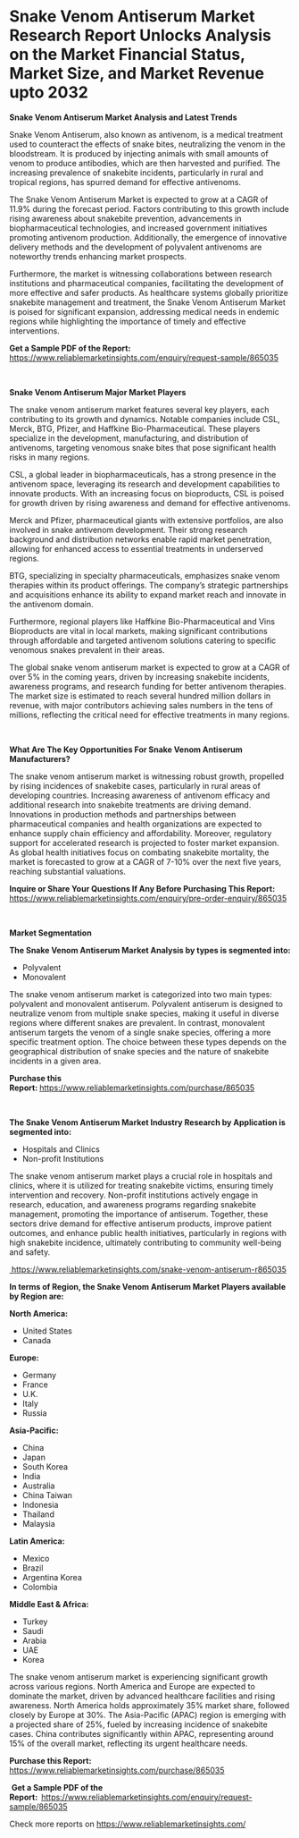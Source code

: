 <p><h1>Snake Venom Antiserum Market Research Report Unlocks Analysis on the Market Financial Status, Market Size, and Market Revenue upto 2032</h1></p><p><strong>Snake Venom Antiserum Market Analysis and Latest Trends</strong></p>
<p><p>Snake Venom Antiserum, also known as antivenom, is a medical treatment used to counteract the effects of snake bites, neutralizing the venom in the bloodstream. It is produced by injecting animals with small amounts of venom to produce antibodies, which are then harvested and purified. The increasing prevalence of snakebite incidents, particularly in rural and tropical regions, has spurred demand for effective antivenoms.</p><p>The Snake Venom Antiserum Market is expected to grow at a CAGR of 11.9% during the forecast period. Factors contributing to this growth include rising awareness about snakebite prevention, advancements in biopharmaceutical technologies, and increased government initiatives promoting antivenom production. Additionally, the emergence of innovative delivery methods and the development of polyvalent antivenoms are noteworthy trends enhancing market prospects. </p><p>Furthermore, the market is witnessing collaborations between research institutions and pharmaceutical companies, facilitating the development of more effective and safer products. As healthcare systems globally prioritize snakebite management and treatment, the Snake Venom Antiserum Market is poised for significant expansion, addressing medical needs in endemic regions while highlighting the importance of timely and effective interventions.</p></p>
<p><strong>Get a Sample PDF of the Report:&nbsp;</strong> <a href="https://www.reliablemarketinsights.com/enquiry/request-sample/865035?utm_campaign=2040&utm_medium=2&utm_source=Github&utm_content=ia&utm_term=08032025&utm_id=snake-venom-antiserum">https://www.reliablemarketinsights.com/enquiry/request-sample/865035</a></p>
<p>&nbsp;</p>
<p><strong>Snake Venom Antiserum Major Market Players</strong></p>
<p><p>The snake venom antiserum market features several key players, each contributing to its growth and dynamics. Notable companies include CSL, Merck, BTG, Pfizer, and Haffkine Bio-Pharmaceutical. These players specialize in the development, manufacturing, and distribution of antivenoms, targeting venomous snake bites that pose significant health risks in many regions.</p><p>CSL, a global leader in biopharmaceuticals, has a strong presence in the antivenom space, leveraging its research and development capabilities to innovate products. With an increasing focus on bioproducts, CSL is poised for growth driven by rising awareness and demand for effective antivenoms.</p><p>Merck and Pfizer, pharmaceutical giants with extensive portfolios, are also involved in snake antivenom development. Their strong research background and distribution networks enable rapid market penetration, allowing for enhanced access to essential treatments in underserved regions.</p><p>BTG, specializing in specialty pharmaceuticals, emphasizes snake venom therapies within its product offerings. The company’s strategic partnerships and acquisitions enhance its ability to expand market reach and innovate in the antivenom domain.</p><p>Furthermore, regional players like Haffkine Bio-Pharmaceutical and Vins Bioproducts are vital in local markets, making significant contributions through affordable and targeted antivenom solutions catering to specific venomous snakes prevalent in their areas.</p><p>The global snake venom antiserum market is expected to grow at a CAGR of over 5% in the coming years, driven by increasing snakebite incidents, awareness programs, and research funding for better antivenom therapies. The market size is estimated to reach several hundred million dollars in revenue, with major contributors achieving sales numbers in the tens of millions, reflecting the critical need for effective treatments in many regions.</p></p>
<p>&nbsp;</p>
<p><strong>What Are The Key Opportunities For Snake Venom Antiserum Manufacturers?</strong></p>
<p><p>The snake venom antiserum market is witnessing robust growth, propelled by rising incidences of snakebite cases, particularly in rural areas of developing countries. Increasing awareness of antivenom efficacy and additional research into snakebite treatments are driving demand. Innovations in production methods and partnerships between pharmaceutical companies and health organizations are expected to enhance supply chain efficiency and affordability. Moreover, regulatory support for accelerated research is projected to foster market expansion. As global health initiatives focus on combating snakebite mortality, the market is forecasted to grow at a CAGR of 7-10% over the next five years, reaching substantial valuations.</p></p>
<p><strong>Inquire or Share Your Questions If Any Before Purchasing This Report:</strong> <a href="https://www.reliablemarketinsights.com/enquiry/pre-order-enquiry/865035?utm_campaign=2040&utm_medium=2&utm_source=Github&utm_content=ia&utm_term=08032025&utm_id=snake-venom-antiserum">https://www.reliablemarketinsights.com/enquiry/pre-order-enquiry/865035</a></p>
<p>&nbsp;</p>
<p><strong>Market Segmentation</strong></p>
<p><strong>The Snake Venom Antiserum Market Analysis by types is segmented into:</strong></p>
<p><ul><li>Polyvalent</li><li>Monovalent</li></ul></p>
<p><p>The snake venom antiserum market is categorized into two main types: polyvalent and monovalent antiserum. Polyvalent antiserum is designed to neutralize venom from multiple snake species, making it useful in diverse regions where different snakes are prevalent. In contrast, monovalent antiserum targets the venom of a single snake species, offering a more specific treatment option. The choice between these types depends on the geographical distribution of snake species and the nature of snakebite incidents in a given area.</p></p>
<p><strong>Purchase this Report:&nbsp;</strong><a href="https://www.reliablemarketinsights.com/purchase/865035?utm_campaign=2040&utm_medium=2&utm_source=Github&utm_content=ia&utm_term=08032025&utm_id=snake-venom-antiserum">https://www.reliablemarketinsights.com/purchase/865035</a></p>
<p>&nbsp;</p>
<p><strong>The Snake Venom Antiserum Market Industry Research by Application is segmented into:</strong></p>
<p><ul><li>Hospitals and Clinics</li><li>Non-profit Institutions</li></ul></p>
<p><p>The snake venom antiserum market plays a crucial role in hospitals and clinics, where it is utilized for treating snakebite victims, ensuring timely intervention and recovery. Non-profit institutions actively engage in research, education, and awareness programs regarding snakebite management, promoting the importance of antiserum. Together, these sectors drive demand for effective antiserum products, improve patient outcomes, and enhance public health initiatives, particularly in regions with high snakebite incidence, ultimately contributing to community well-being and safety.</p></p>
<p><a href="https://www.reliablemarketinsights.com/snake-venom-antiserum-r865035?utm_campaign=2040&utm_medium=2&utm_source=Github&utm_content=ia&utm_term=08032025&utm_id=snake-venom-antiserum">&nbsp;https://www.reliablemarketinsights.com/snake-venom-antiserum-r865035</a></p>
<p><strong>In terms of Region, the Snake Venom Antiserum Market Players available by Region are:</strong></p>
<p>
    <p> <strong> North America: </strong>
        <ul>
            <li>United States</li>
            <li>Canada</li>
        </ul>
        </p> 
    <p> <strong> Europe: </strong>
        <ul>
            <li>Germany</li>
            <li>France</li>
            <li>U.K.</li>
            <li>Italy</li>
            <li>Russia</li>
        </ul>
        </p> 
    <p> <strong> Asia-Pacific: </strong>
        <ul>
            <li>China</li>
            <li>Japan</li>
            <li>South Korea</li>
            <li>India</li>
            <li>Australia</li>
            <li>China Taiwan</li>
            <li>Indonesia</li>
            <li>Thailand</li>
            <li>Malaysia</li>
        </ul>
        </p> 
    <p> <strong> Latin America: </strong>
        <ul>
            <li>Mexico</li>
            <li>Brazil</li>
            <li>Argentina Korea</li>
            <li>Colombia</li>
        </ul>
        </p> 
    <p> <strong> Middle East & Africa: </strong>
        <ul>
            <li>Turkey</li>
            <li>Saudi</li>
            <li>Arabia</li>
            <li>UAE</li>
            <li>Korea</li>
        </ul>
    </p>
    </p>
<p><p>The snake venom antiserum market is experiencing significant growth across various regions. North America and Europe are expected to dominate the market, driven by advanced healthcare facilities and rising awareness. North America holds approximately 35% market share, followed closely by Europe at 30%. The Asia-Pacific (APAC) region is emerging with a projected share of 25%, fueled by increasing incidence of snakebite cases. China contributes significantly within APAC, representing around 15% of the overall market, reflecting its urgent healthcare needs.</p></p>
<p><strong>Purchase this Report: </strong><a href="https://www.reliablemarketinsights.com/purchase/865035?utm_campaign=2040&utm_medium=2&utm_source=Github&utm_content=ia&utm_term=08032025&utm_id=snake-venom-antiserum">https://www.reliablemarketinsights.com/purchase/865035</a></p>
<p>&nbsp;<strong>Get a Sample PDF of the Report:&nbsp;&nbsp;</strong><a href="https://www.reliablemarketinsights.com/enquiry/request-sample/865035?utm_campaign=2040&utm_medium=2&utm_source=Github&utm_content=ia&utm_term=08032025&utm_id=snake-venom-antiserum">https://www.reliablemarketinsights.com/enquiry/request-sample/865035</a></p>
<p><strong></strong></p>
<p>Check more reports on <a href="https://www.reliablemarketinsights.com/?utm_campaign=2040&utm_medium=2&utm_source=Github&utm_content=ia&utm_term=08032025&utm_id=snake-venom-antiserum">https://www.reliablemarketinsights.com/</a></p>